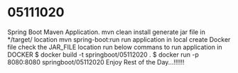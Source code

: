 # 05111020
Spring Boot Maven Application. 
mvn clean install  generate jar file in */target/ location
mvn spring-boot:run  run application in local
create Docker file
check the JAR_FILE location
run below commans to run application in DOCKER
$ docker build -t springboot/05112020 .
$ docker run -p 8080:8080 springboot/05112020
Enjoy Rest of the Day...!!!!!!
